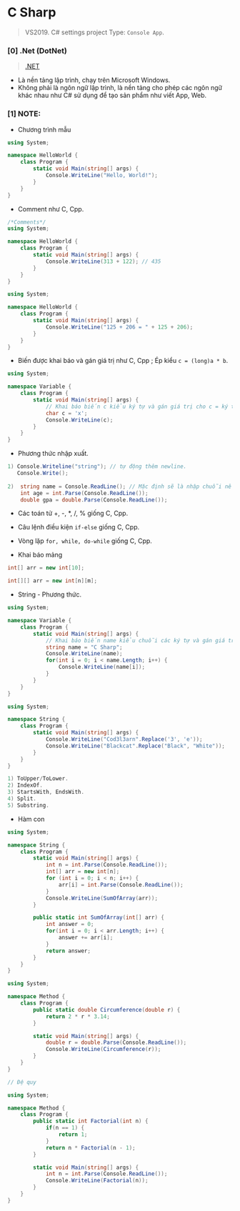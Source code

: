 # C Sharp

> VS2019. C# settings project Type: `Console App`.

### [0] .Net (DotNet)

>[.NET](https://dotnet.microsoft.com/en-us/download)

- Là nền tảng lập trình, chạy trên Microsoft Windows.
- Không phải là ngôn ngữ lập trình, là nền tảng cho phép các ngôn ngữ khác nhau như C# sử dụng để tạo sản phẩm như viết App, Web.

### [1] NOTE:

- Chương trình mẫu

```C#
using System;

namespace HelloWorld {
    class Program {
        static void Main(string[] args) {
            Console.WriteLine("Hello, World!");
        }
    }
}
```

- Comment như C, Cpp.

```C#
/*Comments*/
using System;

namespace HelloWorld {
    class Program {
        static void Main(string[] args) {
            Console.WriteLine(313 + 122); // 435
        }
    }
}

using System;

namespace HelloWorld {
    class Program {
        static void Main(string[] args) {
            Console.WriteLine("125 + 206 = " + 125 + 206);
        }
    }
}
```

- Biến được khai báo và gán giá trị như C, Cpp ; Ép kiểu `c = (long)a * b`.

```C#
using System;

namespace Variable {
    class Program {
        static void Main(string[] args) {
            // Khai báo biến c kiểu ký tự và gán giá trị cho c = ký tự 'x'
            char c = 'x';
            Console.WriteLine(c);
        }
    }
}
```

- Phương thức nhập xuất.

```C#
1) Console.Writeline("string"); // tự động thêm newline.
   Console.Write();
   
2)  string name = Console.ReadLine(); // Mặc định sẽ là nhập chuỗi nếu nhập các kiểu dữ liệu khác cần `<Kiểu dữ liệu>.Parse(Console.ReadLine())`.
    int age = int.Parse(Console.ReadLine());
    double gpa = double.Parse(Console.ReadLine());
```

- Các toán tử +, -, *, /, % giống C, Cpp.

- Câu lệnh điều kiện `if-else` giống C, Cpp.

- Vòng lặp `for, while, do-while` giống C, Cpp.

- Khai báo mảng

```C#
int[] arr = new int[10];

int[][] arr = new int[n][m];
```

- String - Phương thức.

```C#
using System;

namespace Variable {
    class Program {
        static void Main(string[] args) {
            // Khai báo biến name kiểu chuỗi các ký tự và gán giá trị cho name = "Codelearn"
            string name = "C Sharp";
            Console.WriteLine(name);
            for(int i = 0; i < name.Length; i++) {
				Console.WriteLine(name[i]);
			}
        }
    }
}
```

```C#
using System;

namespace String {
    class Program {
        static void Main(string[] args) {
            Console.WriteLine("Cod3l3arn".Replace('3', 'e'));
            Console.WriteLine("Blackcat".Replace("Black", "White"));
        }
    }
}

1) ToUpper/ToLower.
2) IndexOf.
3) StartsWith, EndsWith. 
4) Split.
5) Substring.
```

- Hàm con 

```C#
using System;

namespace String {
    class Program {
        static void Main(string[] args) {
            int n = int.Parse(Console.ReadLine());
            int[] arr = new int[n];
            for (int i = 0; i < n; i++) {
                arr[i] = int.Parse(Console.ReadLine());
            }
            Console.WriteLine(SumOfArray(arr));
        }

        public static int SumOfArray(int[] arr) {
            int answer = 0;
            for(int i = 0; i < arr.Length; i++) {
                answer += arr[i];
            }
            return answer;
	    }
    }
}
```

```C#
using System;

namespace Method {
    class Program {
        public static double Circumference(double r) {
            return 2 * r * 3.14;
        }

        static void Main(string[] args) {
            double r = double.Parse(Console.ReadLine());
            Console.WriteLine(Circumference(r));
        }
    }
}
```

```C#
// Đệ quy

using System;

namespace Method {
    class Program {
        public static int Factorial(int n) {
            if(n == 1) {
                return 1;
            }
            return n * Factorial(n - 1);
        }

        static void Main(string[] args) {
            int n = int.Parse(Console.ReadLine());
            Console.WriteLine(Factorial(n));
        }
    }
}
```
